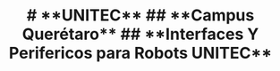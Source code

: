 <h1 align="center"> # **UNITEC**
## **Campus Querétaro**
## **Interfaces Y Perifericos para Robots UNITEC**</h1>
